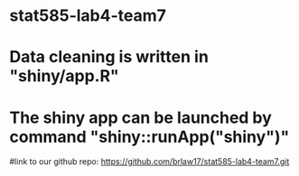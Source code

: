 # stat585-lab4-team7

# Data cleaning is written in "shiny/app.R"
# The shiny app can be launched by command "shiny::runApp("shiny")"

#link to our github repo: https://github.com/brlaw17/stat585-lab4-team7.git

